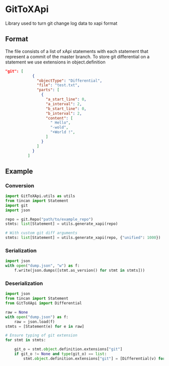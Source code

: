 # GitToXApi

Library used to turn git change log data to xapi format

## Format

The file consists of a list of xApi statements with each statement that represent a commit of the master branch.
To store git differential on a statement we use extensions in object.definition

```json
"git": [
            {
              "objectType": "Differential",
              "file": "test.txt",
              "parts": [
                {
                  "a_start_line": 0,
                  "a_interval": 2,
                  "b_start_line": 0,
                  "b_interval": 2,
                  "content": [
                    " Hello",
                    "-wold",
                    "+World !",
                  ]
                }
              ]
            }
          ]
```

## Example

### Conversion

```py
import GitToXApi.utils as utils
from tincan import Statement
import git
import json

repo = git.Repo("path/to/example_repo")
stmts: list[Statement] = utils.generate_xapi(repo)

# With custom git diff arguments 
stmts: list[Statement] = utils.generate_xapi(repo, {"unified": 1000})


```

### Serialization

```py
import json
with open("dump.json", "w") as f:
    f.write(json.dumps([stmt.as_version() for stmt in stmts]))
```

### Deserialization

```py
import json
from tincan import Statement
from GitToXApi import Differential

raw = None
with open("dump.json") as f:
    raw = json.load(f)
stmts = [Statement(e) for e in raw]

# Ensure typing of git extension
for stmt in stmts:

    git_o = stmt.object.definition.extensions["git"]
    if git_o != None and type(git_o) == list:
        stmt.object.definition.extensions["git"] = [Differential(v) for v in git_o]
```
